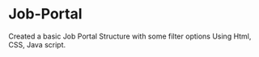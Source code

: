 # Job-Portal
 Created a basic Job Portal Structure with some filter options Using Html, CSS, Java script.
